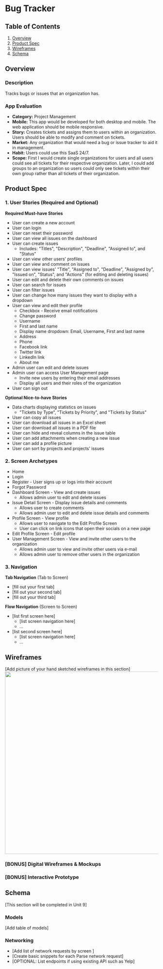 # Bug Tracker

## Table of Contents
1. [Overview](#Overview)
1. [Product Spec](#Product-Spec)
1. [Wireframes](#Wireframes)
2. [Schema](#Schema)

## Overview
### Description
Tracks bugs or issues that an organization has. 

### App Evaluation

- **Category:** Project Management
- **Mobile:** This app would be developed for both desktop and mobile. The web application should be mobile responsive.
- **Story:** Creates tickets and assigns them to users within an organization. Users should be able to modify and comment on tickets.
- **Market:** Any organization that would need a bug or issue tracker to aid it in management.
- **Habit:** Users could use this SaaS 24/7.
- **Scope:** First I would create single organizations for users and all users could see all tickets for their respective organization. Later, I could add groups to an organization so users could only see tickets within their own group rather than all tickets of their organization.

## Product Spec

### 1. User Stories (Required and Optional)

**Required Must-have Stories**

* User can create a new account
* User can login
* User can reset their password
* User can view all issues on the dashboard
* User can create issues
  * Includes: "Titles", "Description", "Deadline", "Assigned to", and "Status"
* User can view other users' profiles
* User can view and comment on issues
* User can view issues' "Title", "Assigned to", "Deadline", "Assigned by", "Issued on", "Status", and "Actions" (for editing and deleting issues)
* User can edit and delete their own comments on issues
* User can search for issues
* User can filter issues
* User can change how many issues they want to display with a dropdown
* User can view and edit their profile
  * Checkbox - Receive email notifications
  * Change password
  * Username
  * First and last name
  * Display name dropdown: Email, Username, First and last name
  * Address
  * Phone
  * Facebook link
  * Twitter link
  * LinkedIn link
  * About me
* Admin user can edit and delete issues
* Admin user can access User Management page
  * Invite new users by entering their email addresses
  * Display all users and their roles of the organization
* User can sign out

**Optional Nice-to-have Stories**

* Data charts displaying statistics on issues
  * "Tickets by Type", "Tickets by Priority", and "Tickets by Status"
* User can copy all issues
* User can download all issues in an Excel sheet
* User can download all issues in a PDF file
* User can hide and reveal columns in the issue table
* User can add attachments when creating a new issue
* User can add a profile picture
* User can sort by projects and projects' issues

### 2. Screen Archetypes

* Home
* Login 
* Register - User signs up or logs into their account
* Forgot Password
* Dashboard Screen - View and create issues
  * Allows admin user to edit and delete issues
* Issue Detail Screen - Display issue details and comments
  * Allows user to create comments
  * Allows admin user to edit and delete issue details and comments
* Profile Screen - View profile
  * Allows user to navigate to the Edit Profile Screen
  * User can click on link icons that open their socials on a new page
* Edit Profile Screen - Edit profile
* User Management Screen - View and invite other users to the organization
  * Allows admin user to view and invite other users via e-mail
  * Allows admin user to remove other users in the organization 

### 3. Navigation

**Tab Navigation** (Tab to Screen)

* [fill out your first tab]
* [fill out your second tab]
* [fill out your third tab]

**Flow Navigation** (Screen to Screen)

* [list first screen here]
   * [list screen navigation here]
   * ...
* [list second screen here]
   * [list screen navigation here]
   * ...

## Wireframes
[Add picture of your hand sketched wireframes in this section]
<img src="YOUR_WIREFRAME_IMAGE_URL" width=600>

### [BONUS] Digital Wireframes & Mockups

### [BONUS] Interactive Prototype

## Schema 
[This section will be completed in Unit 9]
### Models
[Add table of models]
### Networking
- [Add list of network requests by screen ]
- [Create basic snippets for each Parse network request]
- [OPTIONAL: List endpoints if using existing API such as Yelp]